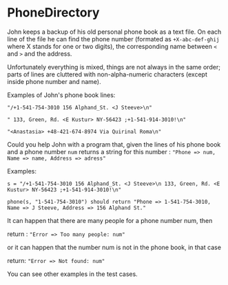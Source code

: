 # PhoneDirectory

John keeps a backup of his old personal phone book as a text file. 
On each line of the file he can find the phone number (formated as `+X-abc-def-ghij` where X stands for one or two digits), 
the corresponding name between `<` and `>` and the address.

Unfortunately everything is mixed, things are not always in the same order; 
parts of lines are cluttered with non-alpha-numeric characters (except inside phone number and name).

Examples of John's phone book lines:

`"/+1-541-754-3010 156 Alphand_St. <J Steeve>\n"`

`" 133, Green, Rd. <E Kustur> NY-56423 ;+1-541-914-3010!\n"`

`"<Anastasia> +48-421-674-8974 Via Quirinal Roma\n"`

Could you help John with a program that, given the lines of his phone book and a phone number `num` returns a string 
for this number : `"Phone => num, Name => name, Address => adress"`

Examples:

`s = "/+1-541-754-3010 156 Alphand_St. <J Steeve>\n 133, Green, Rd. <E Kustur> NY-56423 ;+1-541-914-3010!\n"`

`phone(s, "1-541-754-3010") should return "Phone => 1-541-754-3010, Name => J Steeve, Address => 156 Alphand St."`

It can happen that there are many people for a phone number num, then

return : `"Error => Too many people: num"`

or it can happen that the number num is not in the phone book, in that case

return: `"Error => Not found: num"`

You can see other examples in the test cases.
